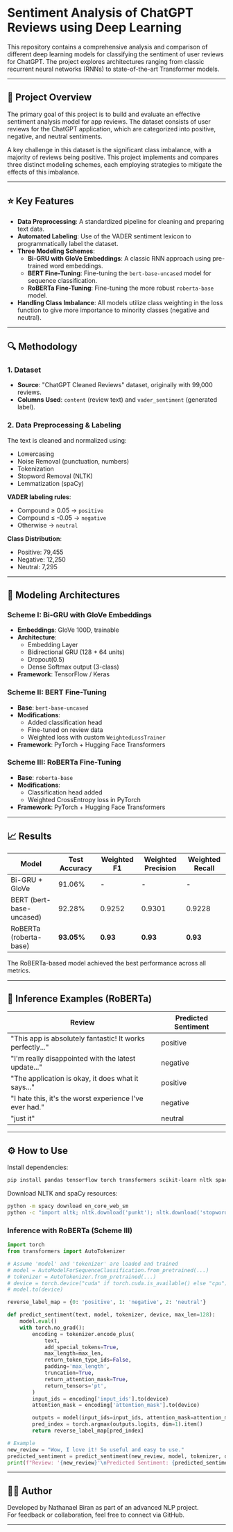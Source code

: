 # Sentiment Analysis of ChatGPT Reviews using Deep Learning

This repository contains a comprehensive analysis and comparison of different deep learning models for classifying the sentiment of user reviews for ChatGPT. The project explores architectures ranging from classic recurrent neural networks (RNNs) to state-of-the-art Transformer models.

---

## 📌 Project Overview

The primary goal of this project is to build and evaluate an effective sentiment analysis model for app reviews. The dataset consists of user reviews for the ChatGPT application, which are categorized into positive, negative, and neutral sentiments.

A key challenge in this dataset is the significant class imbalance, with a majority of reviews being positive. This project implements and compares three distinct modeling schemes, each employing strategies to mitigate the effects of this imbalance.

---

## ⭐ Key Features

- **Data Preprocessing**: A standardized pipeline for cleaning and preparing text data.
- **Automated Labeling**: Use of the VADER sentiment lexicon to programmatically label the dataset.
- **Three Modeling Schemes**:
  - **Bi-GRU with GloVe Embeddings**: A classic RNN approach using pre-trained word embeddings.
  - **BERT Fine-Tuning**: Fine-tuning the `bert-base-uncased` model for sequence classification.
  - **RoBERTa Fine-Tuning**: Fine-tuning the more robust `roberta-base` model.
- **Handling Class Imbalance**: All models utilize class weighting in the loss function to give more importance to minority classes (negative and neutral).

---

## 🔍 Methodology

### 1. Dataset
- **Source**: "ChatGPT Cleaned Reviews" dataset, originally with 99,000 reviews.
- **Columns Used**: `content` (review text) and `vader_sentiment` (generated label).

### 2. Data Preprocessing & Labeling
The text is cleaned and normalized using:
- Lowercasing
- Noise Removal (punctuation, numbers)
- Tokenization
- Stopword Removal (NLTK)
- Lemmatization (spaCy)

**VADER labeling rules**:
- Compound ≥ 0.05 → `positive`
- Compound ≤ -0.05 → `negative`
- Otherwise → `neutral`

**Class Distribution**:
- Positive: 79,455
- Negative: 12,250
- Neutral: 7,295

---

## 🧠 Modeling Architectures

### Scheme I: Bi-GRU with GloVe Embeddings
- **Embeddings**: GloVe 100D, trainable
- **Architecture**:
  - Embedding Layer
  - Bidirectional GRU (128 + 64 units)
  - Dropout(0.5)
  - Dense Softmax output (3-class)
- **Framework**: TensorFlow / Keras

### Scheme II: BERT Fine-Tuning
- **Base**: `bert-base-uncased`
- **Modifications**:
  - Added classification head
  - Fine-tuned on review data
  - Weighted loss with custom `WeightedLossTrainer`
- **Framework**: PyTorch + Hugging Face Transformers

### Scheme III: RoBERTa Fine-Tuning
- **Base**: `roberta-base`
- **Modifications**:
  - Classification head added
  - Weighted CrossEntropy loss in PyTorch
- **Framework**: PyTorch + Hugging Face Transformers

---

## 📈 Results

| Model                     | Test Accuracy | Weighted F1 | Weighted Precision | Weighted Recall |
|--------------------------|---------------|-------------|--------------------|-----------------|
| Bi-GRU + GloVe           | 91.06%        | -           | -                  | -               |
| BERT (bert-base-uncased) | 92.28%        | 0.9252      | 0.9301             | 0.9228          |
| RoBERTa (roberta-base)   | **93.05%**    | **0.93**    | **0.93**           | **0.93**        |

The RoBERTa-based model achieved the best performance across all metrics.

---

## 🧪 Inference Examples (RoBERTa)

| Review                                               | Predicted Sentiment |
|------------------------------------------------------|----------------------|
| "This app is absolutely fantastic! It works perfectly..." | positive         |
| "I'm really disappointed with the latest update..."       | negative         |
| "The application is okay, it does what it says..."        | positive         |
| "I hate this, it's the worst experience I've ever had."   | negative         |
| "just it"                                                 | neutral          |

---

## ⚙️ How to Use

Install dependencies:
```bash
pip install pandas tensorflow torch transformers scikit-learn nltk spacy
```

Download NLTK and spaCy resources:
```bash
python -m spacy download en_core_web_sm
python -c "import nltk; nltk.download('punkt'); nltk.download('stopwords'); nltk.download('vader_lexicon')"
```

### Inference with RoBERTa (Scheme III)
```python
import torch
from transformers import AutoTokenizer

# Assume 'model' and 'tokenizer' are loaded and trained
# model = AutoModelForSequenceClassification.from_pretrained(...)
# tokenizer = AutoTokenizer.from_pretrained(...)
# device = torch.device("cuda" if torch.cuda.is_available() else "cpu")
# model.to(device)

reverse_label_map = {0: 'positive', 1: 'negative', 2: 'neutral'}

def predict_sentiment(text, model, tokenizer, device, max_len=128):
    model.eval()
    with torch.no_grad():
        encoding = tokenizer.encode_plus(
            text,
            add_special_tokens=True,
            max_length=max_len,
            return_token_type_ids=False,
            padding='max_length',
            truncation=True,
            return_attention_mask=True,
            return_tensors='pt',
        )
        input_ids = encoding['input_ids'].to(device)
        attention_mask = encoding['attention_mask'].to(device)

        outputs = model(input_ids=input_ids, attention_mask=attention_mask)
        pred_index = torch.argmax(outputs.logits, dim=1).item()
        return reverse_label_map[pred_index]

# Example
new_review = "Wow, I love it! So useful and easy to use."
predicted_sentiment = predict_sentiment(new_review, model, tokenizer, device)
print(f"Review: '{new_review}'\nPredicted Sentiment: {predicted_sentiment}")
```

---

## 👨‍💻 Author

Developed by Nathanael Biran as part of an advanced NLP project.  
For feedback or collaboration, feel free to connect via GitHub.

---
